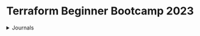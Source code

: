 # Terraform Beginner Bootcamp 2023

<details>
<summary>Journals</summary>
  
### [Week 0]()
  - [Week 0 Journal](/Journal/Week0.md)
  - ![Week 0 Progress Architecture](/images/week0-architecture.png)
### [Week 1]()
  - [Week 1 Journal](/Journal/week1.md)
  - ![Week 1 Progress Architecture](/images/week1-architecture.png)
### [Week 2]()
  - [Week 2 Journal](/Journal/Week2.md)
  - ![Week 2 Progress Architecture](/images/week2-architecture.png)
### [Week 3]()
  - [Week 3 Journal](/Journal/Week3.md)
</details>

